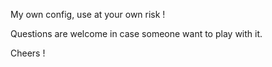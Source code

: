 My own config, use at your own risk !

Questions are welcome in case someone want to play with it.

Cheers !
